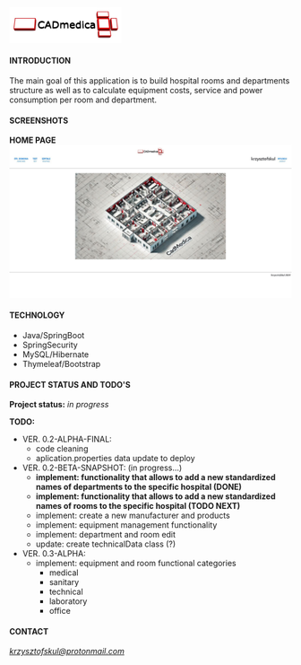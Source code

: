 <img src="./src/main/resources/static/img/CADmedica.jpg" width="200px"/>  

#### INTRODUCTION
The main goal of this application is to build hospital rooms and departments structure as well as to calculate equipment costs, service and power consumption per room and department.

#### SCREENSHOTS
**HOME PAGE**  
<img src="./src/main/resources/static/img/readme/homepage-01.jpg" width="720px"/>   

#### TECHNOLOGY
* Java/SpringBoot
* SpringSecurity  
* MySQL/Hibernate  
* Thymeleaf/Bootstrap

#### PROJECT STATUS AND TODO'S

**Project status:** *in progress*  

**TODO:**  

* VER. 0.2-ALPHA-FINAL:  
    * code cleaning  
    * aplication.properties data update to deploy  
* VER. 0.2-BETA-SNAPSHOT:  (in progress...)  
    * **implement: functionality that allows to add a new standardized names of departments to the specific hospital (DONE)**
    * **implement: functionality that allows to add a new standardized names of rooms to the specific hospital (TODO NEXT)**  
    * implement: create a new manufacturer and products  
    * implement: equipment management functionality  
    * implement: department and room edit  
    * update: create technicalData class (?) 
* VER. 0.3-ALPHA:  
    * implement: equipment and room functional categories  
      * medical  
      * sanitary  
      * technical  
      * laboratory  
      * office  
    
#### CONTACT
*krzysztofskul@protonmail.com*